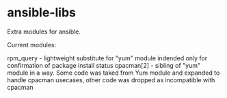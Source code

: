 ansible-libs
============

Extra modules for ansible.

Current modules:

rpm_query - lightweight substitute for "yum" module indended only for confirmation of package install status
cpacman[2] - sibling of "yum" module in a way. Some code was taked from Yum module and expanded to handle cpacman usecases, other code was dropped as incompatible with cpacman
